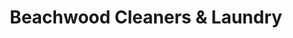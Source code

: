 ---
title: "Beachwood Cleaners & Laundry"
url: /los-angeles/beachwood-cleaners-and-laundry/
shop: laundry
---